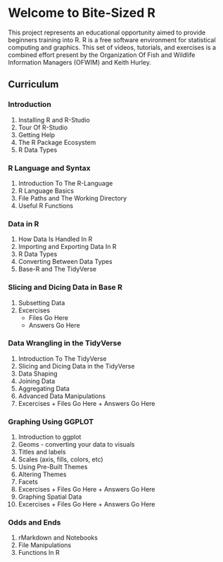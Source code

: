 # Welcome to Bite-Sized R

This project represents an educational opportunity aimed to provide beginners training into R.  R is a free software environment for statistical computing and graphics.  This set of videos, tutorials, and exercises is a combined effort present by the Organization Of Fish and Wildlife Information Managers (OFWIM) and Keith Hurley.


## Curriculum

### Introduction
  1. Installing R and R-Studio
  2. Tour Of R-Studio
  3. Getting Help
  4. The R Package Ecosystem
  5. R Data Types
  
### R Language and Syntax
  1. Introduction To The R-Language
  2. R Language Basics
  3. File Paths and The Working Directory
  4. Useful R Functions 

### Data in R
  1. How Data Is Handled In R
  2. Importing and Exporting Data In R
  3. R Data Types
  4. Converting Between Data Types
  5. Base-R and The TidyVerse
  
### Slicing and Dicing Data in Base R
  1. Subsetting Data
  2. Excercises
      + Files Go Here
      + Answers Go Here
    
### Data Wrangling in the TidyVerse
  1. Introduction To The TidyVerse
  2. Slicing and Dicing Data in the TidyVerse
  3. Data Shaping
  4. Joining Data
  5. Aggregating Data
  6. Advanced Data Manipulations
  7.  Excercises
    + Files Go Here
    + Answers Go Here

### Graphing Using GGPLOT
  1.  Introduction to ggplot
  2.  Geoms - converting your data to visuals
  3.  Titles and labels
  4.  Scales (axis, fills, colors, etc)
  5.  Using Pre-Built Themes
  6.  Altering Themes
  7.  Facets
  8.  Excercises
    + Files Go Here
    + Answers Go Here
  9.  Graphing Spatial Data
  10.  Excercises
    + Files Go Here
    + Answers Go Here

### Odds and Ends
  1.  rMarkdown and Notebooks
  2.  File Manipulations
  3.  Functions In R
